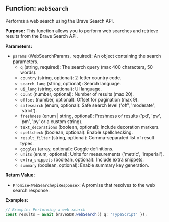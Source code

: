 ## Function: `webSearch`

Performs a web search using the Brave Search API.

**Purpose:**
This function allows you to perform web searches and retrieve results from the Brave Search API.

**Parameters:**

* `params` (WebSearchParams, required): An object containing the search parameters.
    * `q` (string, required): The search query (max 400 characters, 50 words).
    * `country` (string, optional): 2-letter country code.
    * `search_lang` (string, optional): Search language.
    * `ui_lang` (string, optional): UI language.
    * `count` (number, optional): Number of results (max 20).
    * `offset` (number, optional): Offset for pagination (max 9).
    * `safesearch` (enum, optional): Safe search level ('off', 'moderate', 'strict').
    * `freshness` (enum | string, optional): Freshness of results ('pd', 'pw', 'pm', 'py' or a custom string).
    * `text_decorations` (boolean, optional): Include decoration markers.
    * `spellcheck` (boolean, optional): Enable spellchecking.
    * `result_filter` (string, optional): Comma-separated list of result types.
    * `goggles` (array<string>, optional): Goggle definitions.
    * `units` (enum, optional): Units for measurements ('metric', 'imperial').
    * `extra_snippets` (boolean, optional): Include extra snippets.
    * `summary` (boolean, optional): Enable summary key generation.

**Return Value:**

* `Promise<WebSearchApiResponse>`: A promise that resolves to the web search response.

**Examples:**

```typescript
// Example: Performing a web search
const results = await braveSDK.webSearch({ q: 'TypeScript' });
```